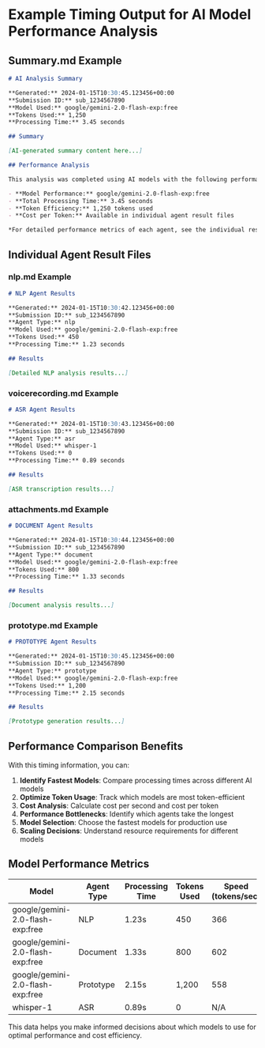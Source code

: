 # Example Timing Output for AI Model Performance Analysis

## Summary.md Example

```markdown
# AI Analysis Summary

**Generated:** 2024-01-15T10:30:45.123456+00:00
**Submission ID:** sub_1234567890
**Model Used:** google/gemini-2.0-flash-exp:free
**Tokens Used:** 1,250
**Processing Time:** 3.45 seconds

## Summary

[AI-generated summary content here...]

## Performance Analysis

This analysis was completed using AI models with the following performance characteristics:

- **Model Performance:** google/gemini-2.0-flash-exp:free
- **Total Processing Time:** 3.45 seconds
- **Token Efficiency:** 1,250 tokens used
- **Cost per Token:** Available in individual agent result files

*For detailed performance metrics of each agent, see the individual result files (nlp.md, voicerecording.md, attachments.md, prototype.md).*
```

## Individual Agent Result Files

### nlp.md Example

```markdown
# NLP Agent Results

**Generated:** 2024-01-15T10:30:42.123456+00:00
**Submission ID:** sub_1234567890
**Agent Type:** nlp
**Model Used:** google/gemini-2.0-flash-exp:free
**Tokens Used:** 450
**Processing Time:** 1.23 seconds

## Results

[Detailed NLP analysis results...]
```

### voicerecording.md Example

```markdown
# ASR Agent Results

**Generated:** 2024-01-15T10:30:43.123456+00:00
**Submission ID:** sub_1234567890
**Agent Type:** asr
**Model Used:** whisper-1
**Tokens Used:** 0
**Processing Time:** 0.89 seconds

## Results

[ASR transcription results...]
```

### attachments.md Example

```markdown
# DOCUMENT Agent Results

**Generated:** 2024-01-15T10:30:44.123456+00:00
**Submission ID:** sub_1234567890
**Agent Type:** document
**Model Used:** google/gemini-2.0-flash-exp:free
**Tokens Used:** 800
**Processing Time:** 1.33 seconds

## Results

[Document analysis results...]
```

### prototype.md Example

```markdown
# PROTOTYPE Agent Results

**Generated:** 2024-01-15T10:30:45.123456+00:00
**Submission ID:** sub_1234567890
**Agent Type:** prototype
**Model Used:** google/gemini-2.0-flash-exp:free
**Tokens Used:** 1,200
**Processing Time:** 2.15 seconds

## Results

[Prototype generation results...]
```

## Performance Comparison Benefits

With this timing information, you can:

1. **Identify Fastest Models**: Compare processing times across different AI models
2. **Optimize Token Usage**: Track which models are most token-efficient
3. **Cost Analysis**: Calculate cost per second and cost per token
4. **Performance Bottlenecks**: Identify which agents take the longest
5. **Model Selection**: Choose the fastest models for production use
6. **Scaling Decisions**: Understand resource requirements for different models

## Model Performance Metrics

| Model | Agent Type | Processing Time | Tokens Used | Speed (tokens/sec) |
|-------|------------|----------------|-------------|-------------------|
| google/gemini-2.0-flash-exp:free | NLP | 1.23s | 450 | 366 |
| google/gemini-2.0-flash-exp:free | Document | 1.33s | 800 | 602 |
| google/gemini-2.0-flash-exp:free | Prototype | 2.15s | 1,200 | 558 |
| whisper-1 | ASR | 0.89s | 0 | N/A |

This data helps you make informed decisions about which models to use for optimal performance and cost efficiency.
